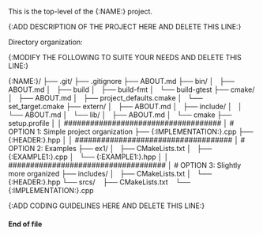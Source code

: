 This is the top-level of the {:NAME:} project.

{:ADD DESCRIPTION OF THE PROJECT HERE AND DELETE THIS LINE:}

Directory organization:

{:MODIFY THE FOLLOWING TO SUITE YOUR NEEDS AND DELETE THIS LINE:}


  {:NAME:}/
  ├── .git/
  ├── .gitignore
  ├── ABOUT.md
  ├── bin/
  │   ├── ABOUT.md
  │   ├── build
  │   ├── build-fmt
  │   └── build-gtest
  ├── cmake/
  │   ├── ABOUT.md
  │   ├── project_defaults.cmake
  │   └── set_target.cmake
  ├── extern/
  │   ├── ABOUT.md
  │   ├── include/
  │   │   └── ABOUT.md
  │   └── lib/
  │       ├── ABOUT.md
  │       └── cmake
  ├── setup.profile
  │
  │ ####################################
  │ # OPTION 1: Simple project organization
  ├── {:IMPLEMENTATION:}.cpp
  ├── {:HEADER:}.hpp
  │
  │ ####################################
  │ # OPTION 2: Examples
  ├── ex1/
  │   ├── CMakeLists.txt
  │   ├── {:EXAMPLE1:}.cpp
  │   └── {:EXAMPLE1:}.hpp
  │
  │ ####################################
  │ # OPTION 3: Slightly more organized
  ├── includes/
  │   ├── CMakeLists.txt
  │   └── {:HEADER:}.hpp
  └── srcs/
      ├── CMakeLists.txt
      └── {:IMPLEMENTATION:}.cpp

{:ADD CODING GUIDELINES HERE AND DELETE THIS LINE:}

#### End of file
